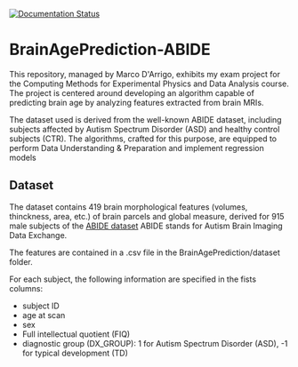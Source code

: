 [![Documentation Status](https://readthedocs.org/projects/brainageprediction-abide/badge/?version=latest)](https://brainageprediction-abide.readthedocs.io/en/latest/?badge=latest)

# BrainAgePrediction-ABIDE
This repository, managed by Marco D'Arrigo, exhibits my exam project for the Computing Methods for Experimental Physics and Data Analysis course. 
The project is centered around developing an algorithm capable of predicting brain age by analyzing features extracted from brain MRIs.

The dataset used is derived from the well-known ABIDE dataset, including subjects affected by Autism Spectrum Disorder (ASD) and healthy control subjects (CTR). 
The algorithms, crafted for this purpose, are equipped to perform Data Understanding & Preparation and implement regression models
## Dataset
The dataset contains 419 brain morphological features (volumes, thinckness, area, etc.) of brain parcels and global measure, derived for 915 male subjects of the [ABIDE dataset](http://fcon_1000.projects.nitrc.org/indi/abide/) ABIDE stands for Autism Brain Imaging Data Exchange.

The features are contained in a .csv file in the BrainAgePrediction/dataset folder.

For each subject, the following information are specified in the fists columns:
- subject ID
- age at scan
- sex
- Full intellectual quotient (FIQ)
- diagnostic group (DX_GROUP): 1 for Autism Spectrum Disorder (ASD), -1 for typical development (TD)
